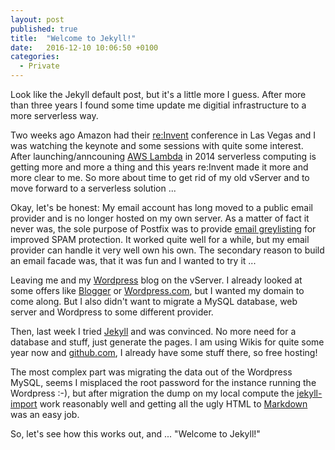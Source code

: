```yaml
---
layout: post
published: true
title:  "Welcome to Jekyll!"
date:   2016-12-10 10:06:50 +0100
categories:
  - Private
---
```

Look like the Jekyll default post, but it's a little more I guess. After more than three years I found some time update me digitial infrastructure to a more serverless way.

Two weeks ago Amazon had their [re:Invent](https://reinvent.awsevents.com) conference in Las Vegas and I was watching the keynote and some sessions with quite some interest. After launching/anncouning [AWS Lambda](https://aws.amazon.com/de/lambda/) in 2014 serverless computing is getting more and more a thing and this years re:Invent made it more and more clear to me. So more about time to get rid of my old vServer and to move forward to a serverless solution ...

Okay, let's be honest: My email account has long moved to a public email provider and is no longer hosted on my own server. As a matter of fact it never was, the sole purpose of Postfix was to provide [email greylisting](https://en.wikipedia.org/wiki/Greylisting) for improved SPAM protection. It worked quite well for a while, but my email provider can handle it very well own his own. The secondary reason to build an email facade was, that it was fun and I wanted to try it ...

Leaving me and my [Wordpress](https://wordpress.org) blog on the vServer. I already looked at some offers like [Blogger](https://www.blogger.com/) or [Wordpress.com](https://www.wordpress.com), but I wanted my domain to come along. But I also didn't want to migrate a MySQL database, web server and Wordpress to some different provider.

Then, last week I tried [Jekyll](https://jekyllrb.com) and was convinced. No more need for a database and stuff, just generate the pages. I am using Wikis for quite some year now and [github.com](http://github.com), I already have some stuff there, so free hosting!

The most complex part was migrating the data out of the Wordpress MySQL, seems I misplaced the root password for the instance running the Wordpress :-), but after migration the dump on my local compute the [jekyll-import](https://import.jekyllrb.com/docs/wordpress/) work reasonably well and getting all the ugly HTML to [Markdown](https://en.wikipedia.org/wiki/Markdown) was an easy job.

So, let's see how this works out, and ... "Welcome to Jekyll!"
